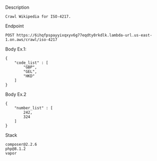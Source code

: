 Description

    Crawl Wikipedia for ISO-4217.

Endpoint

    POST https://6ihqfpspayyixqxyv6g77eqdty0rkdlk.lambda-url.us-east-1.on.aws/crawl/iso-4217

Body Ex.1:

    {
        "code_list" : [
            "GBP",
            "GEL",
            "HKD"
        ]
    }

Body Ex.2

    {
        "number_list" : [
            242,
            324
        ]
    }

Stack

    composer@2.2.6
    php@8.1.2
    vapor